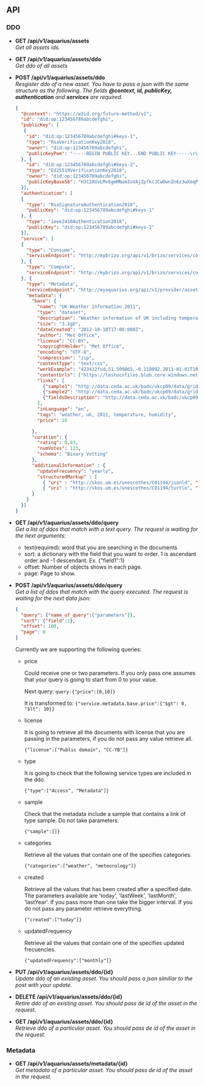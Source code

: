 ## API

### DDO

- **GET /api/v1/aquarius/assets**  
  _Get all assets ids._
- **GET /api/v1/aquarius/assets/ddo**  
  _Get ddo of all assets_
- **POST /api/v1/aquarius/assets/ddo**  
  _Resgister ddo of a new asset.
    You have to pass a json with the same structure as the following. 
    The fields **@context, id, publicKey, authentication** and **services** are required._
    ```json
    {
      "@context": "https://w3id.org/future-method/v1",
      "id": "did:op:123456789abcdefghi",
      "publicKey": [
       {
        "id": "did:op:123456789abcdefghi#keys-1",
        "type": "RsaVerificationKey2018",
        "owner": "did:op:123456789abcdefghi",
        "publicKeyPem": "-----BEGIN PUBLIC KEY...END PUBLIC KEY-----\r\n"
      }, {
        "id": "did:op:123456789abcdefghi#keys-2",
        "type": "Ed25519VerificationKey2018",
        "owner": "did:op:123456789abcdefghi",
        "publicKeyBase58": "H3C2AVvLMv6gmMNam3uVAjZpfkcJCwDwnZn6z3wXmqPV"
      }],
      "authentication": [
      {
        "type": "RsaSignatureAuthentication2018",
        "publicKey": "did:op:123456789abcdefghi#keys-1"
      }, {
        "type": "ieee2410Authentication2018",
        "publicKey": "did:op:123456789abcdefghi#keys-2"
      }], 
      "service": [
      {
        "type": "Consume",
        "serviceEndpoint": "http://mybrizo.org/api/v1/brizo/services/consume?pubKey=${pubKey}&serviceId={serviceId}&url={url}"
      }, {
        "type": "Compute",
        "serviceEndpoint": "http://mybrizo.org/api/v1/brizo/services/compute?pubKey=${pubKey}&serviceId={serviceId}&algo={algo}&container={container}"
      }, {
        "type": "Metadata",
        "serviceEndpoint": "http://myaquarius.org/api/v1/provider/assets/metadata/{did}",
        "metadata": {
          "base": {
            "name": "UK Weather information 2011",
            "type": "dataset",
            "description": "Weather information of UK including temperature and humidity",
            "size": "3.1gb",
            "dateCreated": "2012-10-10T17:00:000Z",
            "author": "Met Office",
            "license": "CC-BY",
            "copyrightHolder": "Met Office",
            "encoding": "UTF-8",
            "compression": "zip",
            "contentType": "text/csv",
            "workExample": "423432fsd,51.509865,-0.118092,2011-01-01T10:55:11+00:00,7.2,68",
            "contentUrls": ["https://testocnfiles.blob.core.windows.net/testfiles/testzkp.zip"],
            "links": [
              {"sample1": "http://data.ceda.ac.uk/badc/ukcp09/data/gridded-land-obs/gridded-land-obs-daily/"},
              {"sample2": "http://data.ceda.ac.uk/badc/ukcp09/data/gridded-land-obs/gridded-land-obs-averages-25km/"},
              {"fieldsDescription": "http://data.ceda.ac.uk/badc/ukcp09/"}
            ],
            "inLanguage": "en",
            "tags": "weather, uk, 2011, temperature, humidity",
            "price": 10
    
          },
          "curation": {
            "rating": 0.93,
            "numVotes": 123,
            "schema": "Binary Votting"
          },
          "additionalInformation" : {
            "updateFrecuency": "yearly",
            "structuredMarkup" : [
              { "uri" : "http://skos.um.es/unescothes/C01194/jsonld", "mediaType" : "application/ld+json"},
              { "uri" : "http://skos.um.es/unescothes/C01194/turtle", "mediaType" : "text/turtle"}]
          }
        }
      }]
    }
    ```
- **GET /api/v1/aquarius/assets/ddo/query**  
  _Get a list of ddos that match with a text query.
   The request is waiting for the next arguments:_
   - text(required): word that you are searching in the documents
   - sort: a dictionary with the field that you want to order. 1 is ascendant order and -1 descendant. Ex. {"field1":1}
   - offset: Number of objects shows in each page.
   - page: Page to show.
- **POST /api/v1/aquarius/assets/ddo/query**  
  _Get a list of ddos that match with the query executed.
    The request is waiting for the next data json:_
    ```json
    {
      "query": {"name_of_query":["parameters"]},
      "sort": {"field":1},
      "offset": 100,
      "page": 0
    } 
    ```
    Currently we are supporting the following queries:
    - price
        
        Could receive one or two parameters. If you only pass one assumes that your query is going to start from 0 to your value.
            
        Next query:
        `query:{"price":[0,10]}`
        
        It is transformed to:
        `{"service.metadata.base.price":{"$gt": 0, "$lt": 10}}`
        
    - license
        
        It is going to retrieve all the documents with license that you are passing in the parameters, 
        if you do not pass any value retrieve all.
            
        `{"license":["Public domain", "CC-YB"]}`
        
    - type
        
        It is going to check that the following service types are included in the ddo.
        
        `{"type":["Access", "Metadata"]}`
    
    - sample
    
        Check that the metadata include a sample that contains a link of type sample. Do not take parameters.
        
        `{"sample":[]}`
        
    - categories
    
        Retrieve all the values that contain one of the specifies categories.
        
        `{"categories":["weather", "meteorology"]}`
        
    - created
    
        Retrieve all the values that has been created after a specified date. 
        The parameters available are 'today', 'lastWeek', 'lastMonth', 'lastYear'. If you pass more than one take the bigger interval.
        If you do not pass any parameter retrieve everything.
        
        `{"created":["today"]}`
        
    - updatedFrequency
    
        Retrieve all the values that contain one of the specifies updated frecuencies.
        
        `{"updatedFrequency":["monthly"]}`
    
- **PUT /api/v1/aquarius/assets/ddo/{id}**  
  _Update ddo of an existing asset. You should pass a json similiar to the post with your update._
- **DELETE /api/v1/aquarius/assets/ddo/{id}**  
  _Retire ddo of an existing asset. You should pass de id of the asset in the request._
- **GET /api/v1/aquarius/assets/ddo/{id}**  
  _Retrieve ddo of a particular asset. You should pass de id of the asset in the request._


### Metadata
- **GET /api/v1/aquarius/assets/metadata/{id}**  
  _Get metadata of a particular asset. You should pass de id of the asset in the request._
